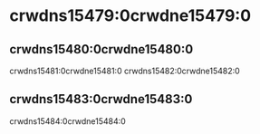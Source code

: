 # crwdns15479:0crwdne15479:0

## crwdns15480:0crwdne15480:0

crwdns15481:0crwdne15481:0 crwdns15482:0crwdne15482:0

## crwdns15483:0crwdne15483:0

crwdns15484:0crwdne15484:0